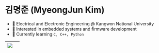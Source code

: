 # 김명준 (MyeongJun Kim)
- 🔌 Electrical and Electronic Engineering @ Kangwon National University <br>
- 🤖 Interested in embedded systems and firmware development <br>
- 🌵 Currently learning ```C, C++, Python``` <br>


<table>
  <thead>
    <tr>
      <th>
          <a href="https://github.com/anuraghazra/github-readme-stats">
            <img align="center" src="https://github-readme-stats.vercel.app/api/top-langs/?username=duckptr&layout=compact&hide_border=true" />
        </a>
      </th>
      <th>
  </thead>
</table>
